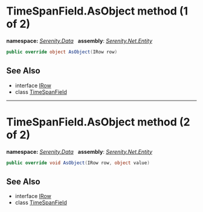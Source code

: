 # TimeSpanField.AsObject method (1 of 2)
**namespace:** *[Serenity.Data](../../README.md#serenity.data-namespace)*   **assembly**: *[Serenity.Net.Entity](../../README.md)*

```csharp
public override object AsObject(IRow row)
```

## See Also

* interface [IRow](../IRow.md)
* class [TimeSpanField](../TimeSpanField.md)

---

# TimeSpanField.AsObject method (2 of 2)
**namespace:** *[Serenity.Data](../../README.md#serenity.data-namespace)*   **assembly**: *[Serenity.Net.Entity](../../README.md)*

```csharp
public override void AsObject(IRow row, object value)
```

## See Also

* interface [IRow](../IRow.md)
* class [TimeSpanField](../TimeSpanField.md)